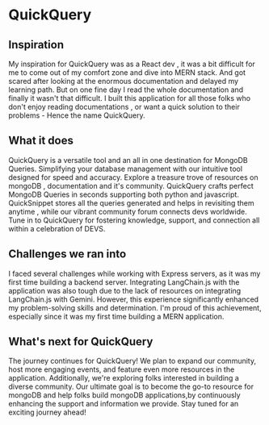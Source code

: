 # QuickQuery
## Inspiration
My inspiration for QuickQuery was as a React dev , it was  a bit difficult for me to come out of my comfort zone and  dive into MERN stack. And got scared after looking at the enormous documentation and delayed my learning path. But on one fine day I read the whole documentation and finally it wasn't that difficult. I built this application for all those folks who don't enjoy reading documentations , or want a quick solution to their problems - Hence the name QuickQuery.

## What it does
QuickQuery is a versatile tool and an all in one destination for MongoDB Queries. Simplifying your database management with our intuitive tool designed for speed and accuracy.  Explore a treasure trove of resources on mongoDB , documentation and it's community. QuickQuery crafts perfect
MongoDB Queries in seconds supporting both python and javascript. QuickSnippet stores all the queries generated and helps in revisiting them anytime , while our vibrant community forum connects devs worldwide. Tune in to QuickQuery for fostering knowledge, support, and connection all within a celebration of DEVS.

## Challenges we ran into
I faced several challenges while working with Express servers, as it was my first time building a backend server. Integrating LangChain.js with the application was also tough due to the lack of resources on integrating LangChain.js with Gemini. However, this experience significantly enhanced my problem-solving skills and determination. I'm proud of this achievement, especially since it was my first time building a MERN application.

## What's next for QuickQuery
The journey continues for QuickQuery! We plan to expand our community, host more engaging  events, and feature even more resources in the application. Additionally, we're exploring folks interested in building a diverse community. Our ultimate goal is to become the go-to resource for mongoDB and help folks build mongoDB applications,by continuously enhancing the support and information we provide. Stay tuned for an exciting journey ahead!
